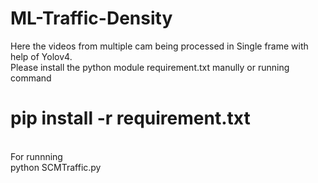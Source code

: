 # ML-Traffic-Density
Here the videos from multiple cam being processed in Single frame with help of Yolov4.<br>
Please install the python module  requirement.txt manully or running command <br>


# pip install -r requirement.txt
<br>
For runnning  <br>
python SCMTraffic.py

